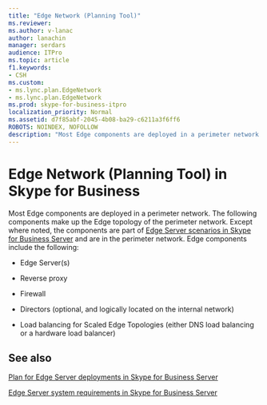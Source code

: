 ```yaml
---
title: "Edge Network (Planning Tool)"
ms.reviewer: 
ms.author: v-lanac
author: lanachin
manager: serdars
audience: ITPro
ms.topic: article
f1.keywords:
- CSH
ms.custom:
- ms.lync.plan.EdgeNetwork
- ms.lync.plan.EdgeNetwork
ms.prod: skype-for-business-itpro
localization_priority: Normal
ms.assetid: d7f85abf-2045-4b08-ba29-c6211a3f6ff6
ROBOTS: NOINDEX, NOFOLLOW
description: "Most Edge components are deployed in a perimeter network. The following components make up the Edge topology of the perimeter network. Except where noted, the components are part of Edge Server scenarios in Skype for Business Server  and are in the perimeter network. Edge components include the following:"
---
```


# Edge Network (Planning Tool) in Skype for Business 
 
Most Edge components are deployed in a perimeter network. The following components make up the Edge topology of the perimeter network. Except where noted, the components are part of [Edge Server scenarios in Skype for Business Server](../../../plan-your-deployment/edge-server-deployments/scenarios.md) and are in the perimeter network. Edge components include the following:
  
- Edge Server(s)
    
- Reverse proxy
    
- Firewall
    
- Directors (optional, and logically located on the internal network)
    
- Load balancing for Scaled Edge Topologies (either DNS load balancing or a hardware load balancer)
    
## See also

[Plan for Edge Server deployments in Skype for Business Server](../../../plan-your-deployment/edge-server-deployments/edge-server-deployments.md)
  
[Edge Server system requirements in Skype for Business Server](../../../plan-your-deployment/edge-server-deployments/system-requirements.md)
